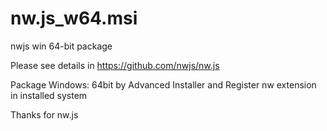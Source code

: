 # nw.js_w64.msi
nwjs win 64-bit package 

Please see details in https://github.com/nwjs/nw.js

Package Windows: 64bit by Advanced Installer and Register nw extension in installed system

Thanks for nw.js
